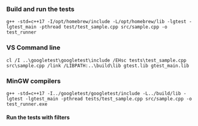 ### Build and run the tests

```
g++ -std=c++17 -I/opt/homebrew/include -L/opt/homebrew/lib -lgtest -lgtest_main -pthread test/test_sample.cpp src/sample.cpp -o test_runner
```

### VS Command line
```
cl /I ..\googletest\googletest\include /EHsc tests\test_sample.cpp src\sample.cpp /link /LIBPATH:..\build\lib gtest.lib gtest_main.lib
```

### MinGW compilers

```
g++ -std=c++17 -I../googletest/googletest/include -L../build/lib -lgtest -lgtest_main -pthread tests/test_sample.cpp src/sample.cpp -o test_runner.exe
```

#### Run the tests with filters

